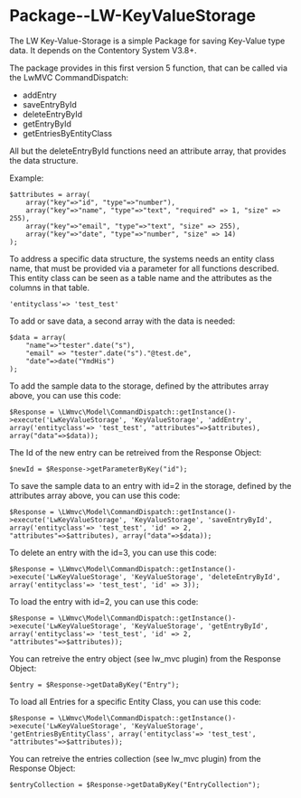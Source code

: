 Package--LW-KeyValueStorage
===========================

The LW Key-Value-Storage is a simple Package for saving Key-Value type data.
It depends on the Contentory System V3.8+.

The package provides in this first version 5 function, that can be called via the LwMVC CommandDispatch:

- addEntry
- saveEntryById
- deleteEntryById
- getEntryById
- getEntriesByEntityClass

All but the deleteEntryById functions need an attribute array, that provides the data structure. 

Example:

    $attributes = array(
        array("key"=>"id", "type"=>"number"),
        array("key"=>"name", "type"=>"text", "required" => 1, "size" => 255),
        array("key"=>"email", "type"=>"text", "size" => 255),
        array("key"=>"date", "type"=>"number", "size" => 14)
    );

To address a specific data structure, the systems needs an entity class name, that must be provided via a parameter for all functions described. This entity class can be seen as a table name and the attributes as the columns in that table.

    'entityclass'=> 'test_test'

    
To add or save data, a second array with the data is needed:

    $data = array(
        "name"=>"tester".date("s"), 
        "email" => "tester".date("s")."@test.de", 
        "date"=>date("YmdHis")
    );
    
    
To add the sample data to the storage, defined by the attributes array above, you can use this code:

    $Response = \LWmvc\Model\CommandDispatch::getInstance()->execute('LwKeyValueStorage', 'KeyValueStorage', 'addEntry', array('entityclass'=> 'test_test', "attributes"=>$attributes), array("data"=>$data));

The Id of the new entry can be retreived from the Response Object:

    $newId = $Response->getParameterByKey("id");

To save the sample data to an entry with id=2 in the storage, defined by the attributes array above, you can use this code:

    $Response = \LWmvc\Model\CommandDispatch::getInstance()->execute('LwKeyValueStorage', 'KeyValueStorage', 'saveEntryById', array('entityclass'=> 'test_test', 'id' => 2, "attributes"=>$attributes), array("data"=>$data));

To delete an entry with the id=3, you can use this code:

    $Response = \LWmvc\Model\CommandDispatch::getInstance()->execute('LwKeyValueStorage', 'KeyValueStorage', 'deleteEntryById', array('entityclass'=> 'test_test', 'id' => 3));

To load the entry with id=2, you can use this code:

    $Response = \LWmvc\Model\CommandDispatch::getInstance()->execute('LwKeyValueStorage', 'KeyValueStorage', 'getEntryById', array('entityclass'=> 'test_test', 'id' => 2, "attributes"=>$attributes));

You can retreive the entry object (see lw_mvc plugin) from the Response Object:

    $entry = $Response->getDataByKey("Entry");

To load all Entries for a specific Entity Class, you can use this code:

    $Response = \LWmvc\Model\CommandDispatch::getInstance()->execute('LwKeyValueStorage', 'KeyValueStorage', 'getEntriesByEntityClass', array('entityclass'=> 'test_test', "attributes"=>$attributes));

You can retreive the entries collection (see lw_mvc plugin) from the Response Object:

    $entryCollection = $Response->getDataByKey("EntryCollection");
    

